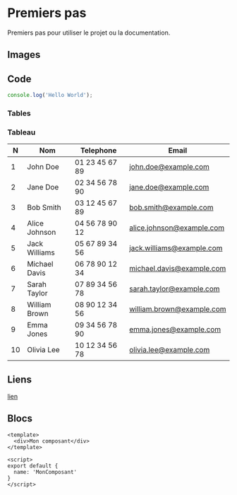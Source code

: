 # Premiers pas

Premiers pas pour utiliser le projet ou la documentation.

## Images


## Code

```javascript
console.log('Hello World');
```
### Tables
### Tableau

| N | Nom | Telephone | Email |
| --- | --- | --- | --- |
| 1 | John Doe | 01 23 45 67 89 | [john.doe@example.com](mailto:john.doe@example.com) |
| 2 | Jane Doe | 02 34 56 78 90 | [jane.doe@example.com](mailto:jane.doe@example.com) |
| 3 | Bob Smith | 03 12 45 67 89 | [bob.smith@example.com](mailto:bob.smith@example.com) |
| 4 | Alice Johnson | 04 56 78 90 12 | [alice.johnson@example.com](mailto:alice.johnson@example.com) |
| 5 | Jack Williams | 05 67 89 34 56 | [jack.williams@example.com](mailto:jack.williams@example.com) |
| 6 | Michael Davis | 06 78 90 12 34 | [michael.davis@example.com](mailto:michael.davis@example.com) |
| 7 | Sarah Taylor | 07 89 34 56 78 | [sarah.taylor@example.com](mailto:sarah.taylor@example.com) |
| 8 | William Brown | 08 90 12 34 56 | [william.brown@example.com](mailto:william.brown@example.com) |
| 9 | Emma Jones | 09 34 56 78 90 | [emma.jones@example.com](mailto:emma.jones@example.com) |
| 10 | Olivia Lee | 10 12 34 56 78 | [olivia.lee@example.com](mailto:olivia.lee@example.com) |
 

## Liens

[lien](https://google.com)

## Blocs

```vue
<template>
  <div>Mon composant</div>
</template>

<script>
export default {
  name: 'MonComposant'
}
</script>
```
